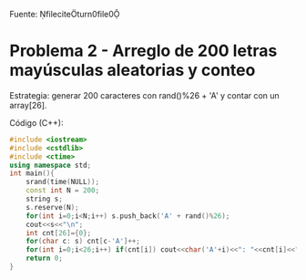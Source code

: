 Fuente: fileciteturn0file0

# Problema 2 - Arreglo de 200 letras mayúsculas aleatorias y conteo

Estrategia: generar 200 caracteres con rand()%26 + 'A' y contar con un array[26].

Código (C++):
```cpp
#include <iostream>
#include <cstdlib>
#include <ctime>
using namespace std;
int main(){
    srand(time(NULL));
    const int N = 200;
    string s;
    s.reserve(N);
    for(int i=0;i<N;i++) s.push_back('A' + rand()%26);
    cout<<s<<"\n";
    int cnt[26]={0};
    for(char c: s) cnt[c-'A']++;
    for(int i=0;i<26;i++) if(cnt[i]) cout<<char('A'+i)<<": "<<cnt[i]<<"\n";
    return 0;
}
```
